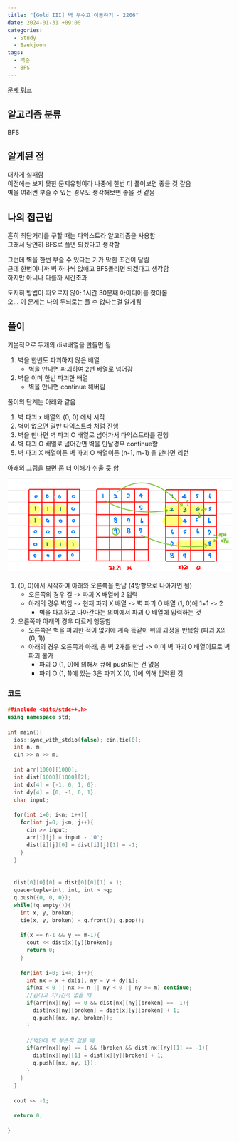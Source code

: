 ```yaml
---
title: "[Gold III] 벽 부수고 이동하기 - 2206"
date: 2024-01-31 +09:00
categories:
  - Study
  - Baekjoon
tags:
  - 백준
  - BFS
---
```

[문제 링크](https://www.acmicpc.net/problem/2206)

## 알고리즘 분류
BFS

## 알게된 점
대차게 실패함   
이전에는 보지 못한 문제유형이라 나중에 한번 더 풀어보면 좋을 것 같음    
벽을 여러번 부술 수 있는 경우도 생각해보면 좋을 것 같음

## 나의 접근법
흔히 최단거리를 구할 때는 다익스트라 알고리즘을 사용함    
그래서 당연히 BFS로 풀면 되겠다고 생각함 

그런데 벽을 한번 부술 수 있다는 기가 막힌 조건이 달림   
근데 한번이니까 벽 하나씩 없애고 BFS돌리면 되겠다고 생각함    
하지만 아니나 다를까 시간초과

도저히 방법이 떠오르지 않아 1시간 30분째 아이디어를 찾아봄   
오... 이 문제는 나의 두뇌로는 풀 수 없다는걸 알게됨   

## 풀이
기본적으로 두개의 dist배열을 만들면 됨   
1. 벽을 한번도 파괴하지 않은 배열
   - 벽을 만나면 파괴하여 2번 배열로 넘어감
2. 벽을 이미 한번 파괴한 배열
   - 벽을 만나면 continue 해버림

풀이의 단계는 아래와 같음
1. 벽 파괴 x 배열의 (0, 0) 에서 시작
2. 벽이 없으면 일반 다익스트라 처럼 진행
3. 벽을 만나면 벽 파괴 O 배열로 넘어가서 다익스트라를 진행
4. 벽 파괴 O 배열로 넘어간면 벽을 만날경우 continue함
5. 벽 파괴 X 배열이든 벽 파괴 O 배열이든 (n-1, m-1) 을 만나면 리턴

아래의 그림을 보면 좀 더 이해가 쉬울 듯 함

![2024-01-31-BOJ-2206](images/2024-01-31-BOJ-2206.png)

1. (0, 0)에서 시작하여 아래와 오른쪽을 만남 (4방향으로 나아가면 됨)
   - 오른쪽의 경우 길 -> 파괴 X 배열에 2 입력 
   - 아래의 경우 벽임 -> 현재 파괴 X 배열 -> 벽 파괴 O 배열 (1, 0)에 1+1 -> 2
     - 벽을 파괴하고 나아간다는 의미에서 파괴 O 배열에 입력하는 것
2. 오른쪽과 아래의 경우 다르게 행동함
   - 오른쪽은 벽을 파괴한 적이 없기에 계속 똑같이 위의 과정을 반복함 (파괴 X의 (0, 1))
   - 아래의 경우 오른쪽과 아래, 총 벽 2개를 만남 -> 이미 벽 파괴 0 배열이므로 벽 파괴 불가
     - 파괴 O (1, 0)에 의해서 큐에 push되는 건 없음
     - 파괴 O (1, 1)에 있는 3은 파괴 X (0, 1)에 의해 입력된 것


### 코드
```c++
##include <bits/stdc++.h>
using namespace std;

int main(){
  ios::sync_with_stdio(false); cin.tie(0);
  int n, m;
  cin >> n >> m;

  int arr[1000][1000];
  int dist[1000][1000][2];
  int dx[4] = {-1, 0, 1, 0};
  int dy[4] = {0, -1, 0, 1};
  char input;
  
  for(int i=0; i<n; i++){
    for(int j=0; j<m; j++){
      cin >> input;
      arr[i][j] = input - '0';
      dist[i][j][0] = dist[i][j][1] = -1; 
    }
  }


  dist[0][0][0] = dist[0][0][1] = 1;
  queue<tuple<int, int, int > >q;
  q.push({0, 0, 0});
  while(!q.empty()){
    int x, y, broken;
    tie(x, y, broken) = q.front(); q.pop();
    
    if(x == n-1 && y == m-1){
      cout << dist[x][y][broken];
      return 0;
    }
    
    for(int i=0; i<4; i++){
      int nx = x + dx[i], ny = y + dy[i];
      if(nx < 0 || nx >= n || ny < 0 || ny >= m) continue;
      //길이고 지나간적 없을 때
      if(arr[nx][ny] == 0 && dist[nx][ny][broken] == -1){
        dist[nx][ny][broken] = dist[x][y][broken] + 1;
        q.push({nx, ny, broken});
      }

      //벽인데 벽 부슨적 없을 때
      if(arr[nx][ny] == 1 && !broken && dist[nx][ny][1] == -1){
        dist[nx][ny][1] = dist[x][y][broken] + 1;
        q.push({nx, ny, 1});
      }
    }
  }

  cout << -1;

  return 0;
  
}
```

